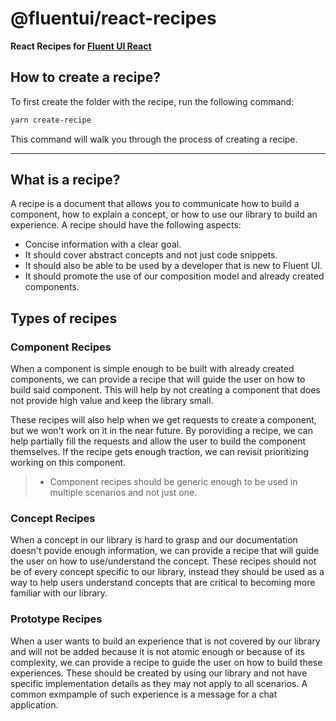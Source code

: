 # @fluentui/react-recipes

**React Recipes for [Fluent UI React](https://developer.microsoft.com/en-us/fluentui)**

## **How to create a recipe?**

To first create the folder with the recipe, run the following command:

```sh
yarn create-recipe
```

This command will walk you through the process of creating a recipe.

---

## **What is a recipe?**

A recipe is a document that allows you to communicate how to build a component, how to explain a concept, or how to use our library to build an experience. A recipe should have the following aspects:

- Concise information with a clear goal.
- It should cover abstract concepts and not just code snippets.
- It should also be able to be used by a developer that is new to Fluent UI.
- It should promote the use of our composition model and already created components.

## **Types of recipes**

### **Component Recipes**

When a component is simple enough to be built with already created components, we can provide a recipe that will guide the user on how to build said component. This will help by not creating a component that does not provide high value and keep the library small.

These recipes will also help when we get requests to create a component, but we won't work on it in the near future. By poroviding a recipe, we can help partially fill the requests and allow the user to build the component themselves. If the recipe gets enough traction, we can revisit prioritizing working on this component.

> - Component recipes should be generic enough to be used in multiple scenarios and not just one.

### **Concept Recipes**

When a concept in our library is hard to grasp and our documentation doesn't povide enough information, we can provide a recipe that will guide the user on how to use/understand the concept. These recipes should not be of every concept specific to our library, instead they should be used as a way to help users understand concepts that are critical to becoming more familiar with our library.

### **Prototype Recipes**

When a user wants to build an experience that is not covered by our library and will not be added because it is not atomic enough or because of its complexity, we can provide a recipe to guide the user on how to build these experiences. These should be created by using our library and not have specific implementation details as they may not apply to all scenarios. A common exmpample of such experience is a message for a chat application.
